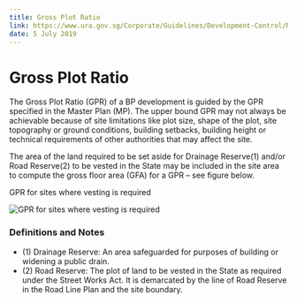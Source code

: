 ```yaml
---
title: Gross Plot Ratio
link: https://www.ura.gov.sg/Corporate/Guidelines/Development-Control/Non-Residential/Business-Park/GPR
date: 5 July 2019
---
```


# Gross Plot Ratio

The Gross Plot Ratio (GPR) of a BP development is guided by the GPR specified in the Master Plan (MP). The upper bound GPR may not always be achievable because of site limitations like plot size, shape of the plot, site topography or ground conditions, building setbacks, building height or technical requirements of other authorities that may affect the site.

The area of the land required to be set aside for Drainage Reserve(1) and/or Road Reserve(2) to be vested in the State may be included in the site area to compute the gross floor area (GFA) for a GPR – see figure below.

GPR for sites where vesting is required

![GPR for sites where vesting is required](https://www.ura.gov.sg/-/media/Corporate/Guidelines/Development-control/Flats-Condominiums/F01_Gross_Plot_Ratio.jpg?h=100%25&w=100%25)

### Definitions and Notes

- (1) Drainage Reserve: An area safeguarded for purposes of building or widening a public drain.
- (2) Road Reserve: The plot of land to be vested in the State as required under the Street Works Act. It is demarcated by the line of Road Reserve in the Road Line Plan and the site boundary.
